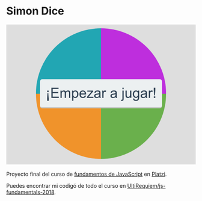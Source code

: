 # Simon Dice

![Screenshot](./img/screenshot.png)

Proyecto final del curso de [fundamentos de JavaScript](https://platzi.com/clases/fundamentos-javascript-2018) en [Platzi](https://platzi.com).

Puedes encontrar mi codigó de todo el curso en [UltiRequiem/js-fundamentals-2018](https://github.com/UltiRequiem/js-fundamentals-2018).
